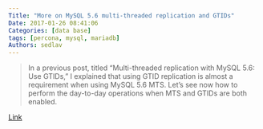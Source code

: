 ```yaml
---
Title: "More on MySQL 5.6 multi-threaded replication and GTIDs"
Date: 2017-01-26 08:41:06
Categories: [data base]
tags: [percona, mysql, mariadb]
Authors: sedlav
---
```


> In a previous post, titled “Multi-threaded replication with MySQL 5.6: Use GTIDs,” I explained that using GTID replication is almost a requirement when using MySQL 5.6 MTS. Let’s see now how to perform the day-to-day operations when MTS and GTIDs are both enabled.

[Link](http://www.percona.com/blog/2015/02/19/more-on-mysql-5-6-multi-threaded-replication-and-gtids-and-feb-25-webinar/)
